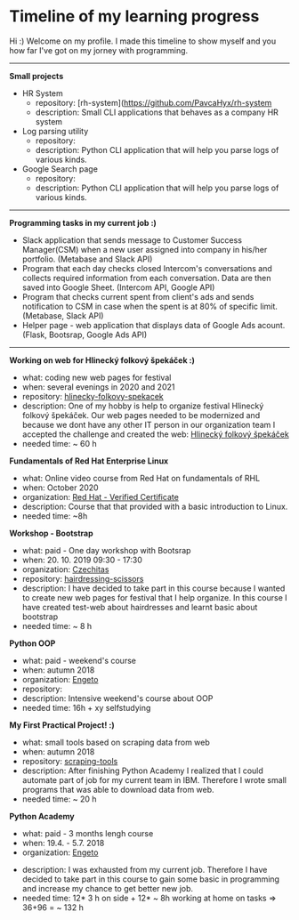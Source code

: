 # Timeline of my learning progress

Hi :) 
Welcome on my profile. 
I made this timeline to show myself and you how far I've got on my jorney with programming. 

---
**Small projects**
* HR System
  * repository: [rh-system](https://github.com/PavcaHyx/rh-system
  * description: Small CLI applications that behaves as a company HR system
* Log parsing utility
   * repository:
   * description: Python CLI application that will help you parse logs of various
kinds.
* Google Search page
   * repository:
   * description: Python CLI application that will help you parse logs of various
kinds.

---
**Programming tasks in my current job :)**
* Slack application that sends message to Customer Success Manager(CSM) when a new user assigned into company in his/her portfolio. (Metabase and Slack API) 
* Program that each day checks closed Intercom's conversations and collects required information from each conversation. Data are then saved into Google Sheet. (Intercom API, Google API)
* Program that checks current spent from client's ads and sends notification to CSM in case when the spent is at 80% of specific limit. (Metabase, Slack API)
* Helper page - web application that displays data of Google Ads acount. (Flask, Bootsrap, Google Ads API)

---
**Working on web for Hlinecký folkový špekáček :)**
 * what: coding new web pages for festival
 * when: several evenings in 2020 and 2021
 * repository: [hlinecky-folkovy-spekacek](https://github.com/PavcaHyx/hlinecky-folkovy-spekacek.git)
 * description: One of my hobby is help to organize festival Hlinecký folkový špekáček. Our web pages needed to be modernized and because we dont have any other IT person in our organization team I accepted the challenge and created the web: [Hlinecký folkový špekáček](https://www.hlineckyfolkovyspekacek.cz/)
 * needed time: ~ 60 h

**Fundamentals of Red Hat Enterprise Linux**
* what: Online video course from Red Hat on fundamentals of RHL
* when: October 2020
* organization: [Red Hat - Verified Certificate](https://courses.edx.org/certificates/4ceddc37878b4f27979097d15fbd71a9)
* description: Course that that provided with a basic introduction to Linux.
* needed time: ~8h

**Workshop - Bootstrap**
 * what: paid - One day workshop with Bootsrap
 * when: 20. 10. 2019 09:30 - 17:30
 * organization: [Czechitas](https://www.czechitas.cz/)
 * repository: [hairdressing-scissors](https://github.com/PavcaHyx/hairdressing-scissors)
 * description: I have decided to take part in this course because I wanted to create new web pages for festival that I help organize. In this course I have created test-web about hairdresses and learnt basic about bootstrap 
 * needed time: ~ 8 h

**Python OOP**
 * what: paid - weekend's course
 * when: autumn 2018
 * organization: [Engeto](https://engeto.cz/?gclid=CjwKCAjwgb6IBhAREiwAgMYKRteULOFgD96biHL2BjgQqrLHN_oLkJqLLf-xHk-rvtNbACKHqpBssRoCwMoQAvD_BwE)
 * repository: 
 * description: Intensive weekend's course about OOP
 * needed time: 16h + xy selfstudying

**My First Practical Project! :)**
 * what: small tools based on scraping data from web
 * when: autumn 2018
 * repository: [scraping-tools](https://github.com/PavcaHyx/scraping-tools)
 * description: After finishing Python Academy I realized that I could automate part of job for my current team in IBM. Therefore I wrote small programs that was able to download data from web.
 * needed time:  ~ 20 h

**Python Academy**
 * what: paid - 3 months lengh course 
 * when: 19.4. - 5.7. 2018
 * organization: [Engeto](https://engeto.cz/?gclid=CjwKCAjwgb6IBhAREiwAgMYKRteULOFgD96biHL2BjgQqrLHN_oLkJqLLf-xHk-rvtNbACKHqpBssRoCwMoQAvD_BwE)
<!--  * repository: [python-academy](https://github.com/PavcaHyx/python-academy) -->
 * description: I was exhausted from my current job. Therefore I have decided to take part in this course to gain some basic in programming and increase my chance to get better new job.
 * needed time: 12* 3 h on side + 12*  ~ 8h working at home on tasks => 36+96 = ~ 132 h

